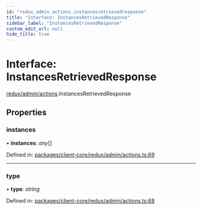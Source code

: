 ```yaml
---
id: "redux_admin_actions.instancesretrievedresponse"
title: "Interface: InstancesRetrievedResponse"
sidebar_label: "InstancesRetrievedResponse"
custom_edit_url: null
hide_title: true
---
```


# Interface: InstancesRetrievedResponse

[redux/admin/actions](../modules/redux_admin_actions.md).InstancesRetrievedResponse

## Properties

### instances

• **instances**: *any*[]

Defined in: [packages/client-core/redux/admin/actions.ts:69](https://github.com/xr3ngine/xr3ngine/blob/66a84a950/packages/client-core/redux/admin/actions.ts#L69)

___

### type

• **type**: *string*

Defined in: [packages/client-core/redux/admin/actions.ts:68](https://github.com/xr3ngine/xr3ngine/blob/66a84a950/packages/client-core/redux/admin/actions.ts#L68)
